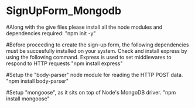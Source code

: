 # SignUpForm_Mongodb
#Along with the give files please install all the node modules and dependencies required:
"npm init -y"

#Before proceeding to create the sign-up form, the following dependencies must be succesfully installed on your system.
Check and install express by using the following command.
Express is used to set middlewares to respond to HTTP requests
"npm install express"

#Setup the "body-parser" node module for reading the HTTP POST data.
"npm install body-parser"

#Setup "mongoose", as it sits on top of Node's MongoDB driver.
"npm install mongoose"

